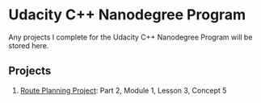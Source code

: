 # Udacity C++ Nanodegree Program
Any projects I complete for the Udacity C++ Nanodegree Program will be stored here.

## Projects
1. [Route Planning Project](./BFS_path_finding/README.md): Part 2, Module 1, Lesson 3, Concept 5
